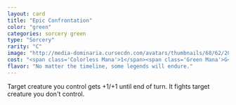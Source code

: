 ```yaml
---
layout: card
title: "Epic Confrontation"
color: "green"
categories: sorcery green
type: "Sorcery"
rarity: "C"
image: "http://media-dominaria.cursecdn.com/avatars/thumbnails/68/62/200/283/635612494789156528.png"
cost: "<span class='Colorless Mana'>1</span><span class='Green Mana'>G</span>"
flavor: "No matter the timeline, some legends will endure."
---
```


Target creature you control gets +1/+1 until end of turn.  It fights target creature you don't control.
